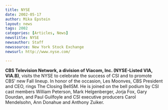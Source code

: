 ```yaml
---
title: NYSE
date: 2002-05-17
author: Mika Epstein
layout: news
tags: 2002
categories: [Articles, News]
newstitle: NYSE  
newsauthor: Staff  
newssource: New York Stock Exchange  
newsurl: http://www.nyse.com/  

---
```

**CBS Television Network, a division of Viacom, Inc. (NYSE-Listed VIA, VIA.B)**, visits the NYSE to celebrate the success of CSI and to promote CBS' new Fall lineup. In honor of the occasion, Les Moonves, CBS President and CEO, rings The Closing BellSM. He is joined on the bell podium by CSI cast members William Peterson, Mark Helgenberger, Jorja Fox, Gary Dourdan, and Paul Guilfoyle and CSI executive producers Carol Mendelsohn, Ann Donahue and Anthony Zuiker.  
